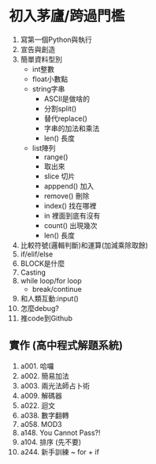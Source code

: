 # 初入茅廬/跨過門檻
1. 寫第一個Python與執行
2. 宣告與創造
3. 簡單資料型別
    - int整數
    - float小數點
    - string字串
        - ASCII是做啥的
        - 分割split()
        - 替代replace()
        - 字串的加法和乘法
        - len() 長度
    - list陣列
        - range()
        - 取出來
        - slice 切片
        - apppend() 加入
        - remove() 刪除
        - index() 找在哪裡
        - in 裡面到底有沒有
        - count() 出現幾次
        - len() 長度
4. 比較符號(邏輯判斷)和運算(加減乘除取餘)
5. if/elif/else
6. BLOCK是什麼
7. Casting
8. while loop/for loop
    - break/continue
9. 和人類互動:input()
10. 怎麼debug?
11. 推code到Github

## 實作 (高中程式解題系統)
1. a001. 哈囉
2. a002. 簡易加法
3. a003. 兩光法師占卜術
4. a009. 解碼器
5. a022. 迴文
6. a038. 數字翻轉
7. a058. MOD3
8. a148. You Cannot Pass?!
9. a104. 排序 (先不要)
10. a244. 新手訓練 ~ for + if

